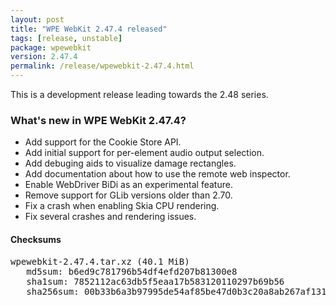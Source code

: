 ```yaml
---
layout: post
title: "WPE WebKit 2.47.4 released"
tags: [release, unstable]
package: wpewebkit
version: 2.47.4
permalink: /release/wpewebkit-2.47.4.html
---
```


This is a development release leading towards the 2.48 series.

### What's new in WPE WebKit 2.47.4?

- Add support for the Cookie Store API.
- Add initial support for per-element audio output selection.
- Add debuging aids to visualize damage rectangles.
- Add documentation about how to use the remote web inspector.
- Enable WebDriver BiDi as an experimental feature.
- Remove support for GLib versions older than 2.70.
- Fix a crash when enabling Skia CPU rendering.
- Fix several crashes and rendering issues.

#### Checksums

<pre>
wpewebkit-2.47.4.tar.xz (40.1 MiB)
   md5sum: b6ed9c781796b54df4efd207b81300e8
   sha1sum: 7852112ac63db5f5eaa17b583120110297b69b56
   sha256sum: 00b33b6a3b97995de54af85be47d0b3c20a8ab267af131d99dca296536f271c0
</pre>
